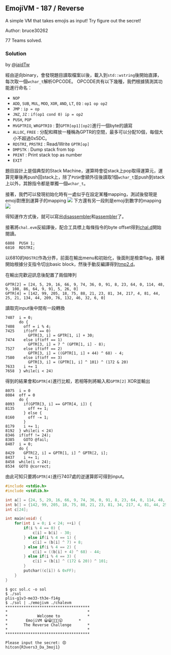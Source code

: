 ## EmojiVM - 187 / Reverse

A simple VM that takes emojis as input! Try figure out the secret!


Author: bruce30262

77 Teams solved.

### Solution
by [@jaidTw](https://github.com/jaidTw)

經由逆向binary，會發現題目讀取檔案以後，載入到`std::wstring`後開始直譯，每次取一個`wchar_t`解析OPCODE。
OPCODE共有以下幾種，我們根據猜測其功能進行命名：
* `NOP` 
* `ADD`, `SUB`, `MUL`, `MOD`, `XOR`, `AND`, `LT`, `EQ` : `op1 op op2`
* `JMP` : `ip = op`
* `JNZ`, `JZ` : `if(op1 cond 0) ip = op2`
* `PUSH`, `POP`
* `MVGPTRIO`, `WRGPTRIO` : 對`GPTR[op1][op2]`進行一個byte的讀寫
* `ALLOC`, `FREE` : 分配和釋放一種稱為GPTR的空間，最多可以分配10個，每個大小不超過0x5DC。
* `RDSTRI`, `PRSTRI` : Read/Write `GPTR[op]`
* `DMPSTK` : Dump stack from top
* `PRINT` : Print stack top as number
* `EXIT`

題目設計上是個典型的Stack Machine，運算時會從stack上pop取得運算元，運算完畢後再push回stack上，除了`PUSH`會額外往後讀取1個`wchar_t`並push到stack上以外，其餘指令都是單獨一個`wchar_t`。

接著，我們可以發現初始化時有一處似乎在設定某種mapping，測試後發現是emoji對應到運算子的mapping
![](https://i.imgur.com/46vNN5n.png)
下方還有另一段則是emoji到數字的mapping
![](https://i.imgur.com/Q7p4xP3.png)

得知運作方式後，就可以寫出[disassembler](../evd)和[assembler](../evas)了。

接著將`chal.evm`反組譯後，配合工具標上每條指令的byte offset得到[chal.d](./chal.d)開始閱讀。

```
6808  PUSH 1;
6810  RDSTRI;
```

以6810的`RDSTRI`作為分界，前面在輸出menu和初始化，後面則是檢查flag，接著開始根據分支指令切出basic block，然後手動反編譯得到[tmp2.d](tmp2.d)。

在輸出完歡迎訊息後配置了兩個陣列
```
GPTR[2] = [24, 5, 29, 16, 66, 9, 74, 36, 0, 91, 8, 23, 64, 0, 114, 48, 9, 108, 86, 64, 9, 91, 5, 26, 0]
GPTR[4] = [142, 99, 205, 18, 75, 88, 21, 23, 81, 34, 217, 4, 81, 44, 25, 21, 134, 44, 209, 76, 132, 46, 32, 6, 0]
```
讀取完input後中間有一段轉換
```
7407  i = 0;
      do {
7408    off = i % 4;
7425    if(off == 0)
          GPTR[3, i] = GPTR[1, i] + 30;
7474    else if(off == 1)
          GPTR[3, i] = 7 ^ (GPTR[1, i] - 8);
7527    else if(off == 2)
          GPTR[3, i] = ((GPTR[1, i] + 44) ^ 68) - 4;
7580    else if(off == 3)
          GPTR[3, i] = (GPTR[1, i] ^ 101) ^ (172 & 20)
7633    i += 1
7658  } while(i < 24)
```
得到的結果會和`GPTR[4]`進行比較，若相等則將輸入和`GPTR[2]` XOR並輸出
```
8075  i = 0
8084  off = 0
      do {
8093    if(GPTR[3, i] == GPTR[4, i]) {
8135      off += 1;
        } else {
8160      off -= 1;
        }
8179    i += 1;
8192  } while(i < 24)
8346  if(off != 24);
8385    GOTO @fail;
8407  i = 0;
      do {
8429    GPTR[2, i] = GPTR[1, i] ^ GPTR[2, i];
8437    i += 1;
8458  while(i < 24);
8534  GOTO @correct;
```
由此可知只要將`GPTR[4]`進行7407處的逆運算即可得到input。

```c
#include <stdio.h>
#include <stdlib.h>

int a[] = {24, 5, 29, 16, 66, 9, 74, 36, 0, 91, 8, 23, 64, 0, 114, 48, 9, 108, 86, 64, 9, 91, 5, 26, 0};
int b[] = {142, 99, 205, 18, 75, 88, 21, 23, 81, 34, 217, 4, 81, 44, 25, 21, 134, 44, 209, 76, 132, 46, 32, 6, 0};
int c[24];

int main(void) {
    for(int i = 0; i < 24; ++i) {
        if(i % 4 == 0) {
            c[i] = b[i] - 30;
        } else if(i % 4 == 1) {
            c[i] = (b[i] ^ 7) + 8;
        } else if(i % 4 == 2) {
            c[i] = ((b[i] + 4) ^ 68) - 44;
        } else if(i % 4 == 3) {
            c[i] = (b[i] ^ (172 & 20)) ^ 101;
        }
        putchar((c[i]) & 0xFF);
    }
}
```
```
$ gcc sol.c -o sol
$ ./sol
plis-g1v3-me33-th3e-f14g
$ ./sol | ./emojivm ./chalevm
*************************************
*                                   *
*             Welcome to            *
*        EmojiVM 😀😁🤣🤔🤨😮       *
*       The Reverse Challenge       *
*                                   *
*************************************

Please input the secret: 😍
hitcon{R3vers3_Da_3moj1}
```
